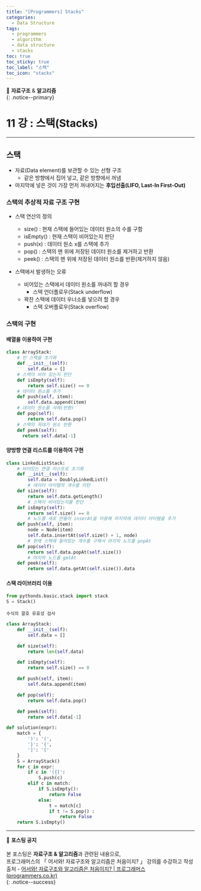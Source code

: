 ```yaml
---
title: "[Programmers] Stacks"
categories:
  - Data Structure
tags:
  - programmers
  - algorithm
  - data structure
  - stacks
toc: true
toc_sticky: true
toc_label: "스택"
toc_icon: "stacks"
---
```


📌 **자료구조** & **알고리즘**<br>
{: .notice--primary}

# 11 강 : 스택(Stacks)
---

## 스택
- 자료(Data element)를 보관할 수 있는 선형 구조
  - 같은 방향에서 집어 넣고, 같은 방향에서 꺼냄
- 마지막에 넣은 것이 가장 먼저 꺼내어지는 **후입선출(LIFO, Last-In First-Out)**

### 스택의 추상적 자료 구조 구현
- 스택 연산의 정의
  - size() : 현재 스택에 들어있는 데이터 원소의 수를 구함
  - isEmpty() : 현재 스택이 비어있는지 판단
  - push(x) : 데이터 원소 x를 스택에 추가
  - pop() : 스택의 맨 위에 저장된 데이터 원소를 제거하고 반환
  - peek() : 스택의 맨 위에 저장된 데이터 원소를 반환(제거하지 않음)


- 스택에서 발생하는 오류
  - 비어있는 스택에서 데이터 원소를 꺼내려 할 경우
    - 스택 언더플로우(Stack underflow)
  - 꽉찬 스택에 데이터 우너소를 넣으려 할 경우
    - 스택 오버플로우(Stack overflow)

### 스택의 구현

#### 배열을 이용하여 구현<br>
```python
class ArrayStack:
    # 빈 스택을 초기화
    def __init__(self):
      	self.data = []  
    # 스택이 비어 있는지 판단
    def isEmpty(self):
      	return self.size() == 0
    # 데이터 원소를 추가
    def push(self, item):
      	self.data.append(item)
    # 데이터 원소를 삭제(반환)
    def pop(self):
      	return self.data.pop()
    # 스택의 꼭대기 원소 반환
    def peek(self):
      return self.data[-1]
```

#### 양방향 연결 리스트를 이용하여 구현<br>
```python
class LinkedListStack:
    # 비어있는 연결 리스트로 초기화
    def __init__(self):
      	self.data = DoublyLinkedList()
		# 데이터 아이템의 개수를 리턴
    def size(self):
      	return self.data.getLength()
		# 스택이 비어있는지를 판단
    def isEmpty(self):
      	return self.size() == 0
		# 노드를 새로 만들어 inserAt을 이용해 마지막에 데이터 아이템을 추가
    def push(self, item):
        node = Node(item)
        self.data.insertAt(self.size() + 1, node)
		# 현재 스택에 들어있는 개수를 구해서 마지막 노드를 popAt
    def pop(self):
      	return self.data.popAt(self.size())
		# 마지막 노드를 getAt
    def peek(self):
      	return self.data.getAt(self.size()).data
```

#### 스택 라이브러리 이용<br>
```python
from pythonds.basic.stack import stack
S = Stack()
```


```수식의 괄호 유효성 검사```
```python
class ArrayStack:
    def __init__(self):
        self.data = []

    def size(self):
        return len(self.data)

    def isEmpty(self):
        return self.size() == 0

    def push(self, item):
        self.data.append(item)

    def pop(self):
        return self.data.pop()

    def peek(self):
        return self.data[-1]

def solution(expr):
    match = {
        ')': '(',
        '}': '{',
        ']': '['
    }
    S = ArrayStack()
    for c in expr:
        if c in '({[':
            S.push(c)
        elif c in match:
            if S.isEmpty():
                return False
            else:
                t = match[c]
                if t != S.pop() :
                    return False
    return S.isEmpty()
```

---



🔔 **포스팅 공지** <br><br>
본 포스팅은 **자료구조 & 알고리즘**과 관련된 내용으로,<br>
프로그래머스의 「 어서와! 자료구조와 알고리즘은 처음이지? 」 강의를 수강하고 작성<br>
출처 - [어서와! 자료구조와 알고리즘은 처음이지? | 프로그래머스 (programmers.co.kr)](https://programmers.co.kr/learn/courses/57)<br>
{: .notice--success}